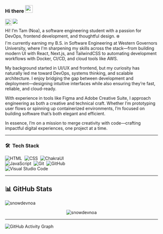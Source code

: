 ### Hi there <img src="https://media.giphy.com/media/hvRJCLFzcasrR4ia7z/giphy.gif" width="25px">

<a href="https://www.linkedin.com/in/tam-duong-523277201/">
  <img align="left" alt="Noa's LinkedIn" width="22px" src="https://raw.githubusercontent.com/peterthehan/peterthehan/master/assets/linkedin.svg" />
</a>

![](https://visitor-badge.glitch.me/badge?page_id=snowdevnoa)

Hi! I’m Tam (Noa), a software engineering student with a passion for DevOps, frontend development, and thoughtful design. ❄️  
I'm currently earning my B.S. in Software Engineering at Western Governors University, where I'm sharpening my skills across the stack—from building modern UI with React, Next.js, and TailwindCSS to automating development workflows with Docker, CI/CD, and cloud tools like AWS.

My background started in UI/UX and frontend, but my curiosity has naturally led me toward DevOps, systems thinking, and scalable architecture. I enjoy bridging the gap between development and deployment—designing intuitive interfaces while also ensuring they’re fast, reliable, and cloud-ready.

With experience in tools like Figma and Adobe Creative Suite, I approach engineering as both a creative and technical craft. Whether I’m prototyping user flows or spinning up containerized environments, I’m focused on building software that’s both elegant and efficient.

In essence, I’m on a mission to merge creativity with code—crafting impactful digital experiences, one project at a time.

---

### 🛠 &nbsp;Tech Stack

![HTML](https://img.shields.io/badge/-HTML-05122A?style=flat&logo=HTML5)&nbsp;
![CSS](https://img.shields.io/badge/-CSS-05122A?style=flat&logo=CSS3&logoColor=1572B6)&nbsp;
![ChakraUI](https://img.shields.io/badge/-ChakraUI-05122A?style=flat)&nbsp;  
![JavaScript](https://img.shields.io/badge/-JavaScript-05122A?style=flat&logo=javascript)&nbsp;
![Git](https://img.shields.io/badge/-Git-05122A?style=flat&logo=git)&nbsp;
![GitHub](https://img.shields.io/badge/-GitHub-05122A?style=flat&logo=github)&nbsp;  
![Visual Studio Code](https://img.shields.io/badge/-Visual%20Studio%20Code-05122A?style=flat&logo=visual-studio-code&logoColor=007ACC)&nbsp;

---

## 📊 GitHub Stats

<p align="left">
  <img src="https://github-readme-stats.vercel.app/api?username=snowdevnoa&show_icons=true&locale=en&layout=compact&theme=radical" alt="snowdevnoa" />
</p>

<p align="center">
  <img src="https://streak-stats.demolab.com?user=snowdevnoa&theme=radical" alt="snowdevnoa" />
</p>

---

![GitHub Activity Graph](https://github-readme-activity-graph.vercel.app/graph?username=snowdevnoa&bg_color=000000&color=4fff67&line=4fff67&point=ffffff&area=true&hide_border=true)

